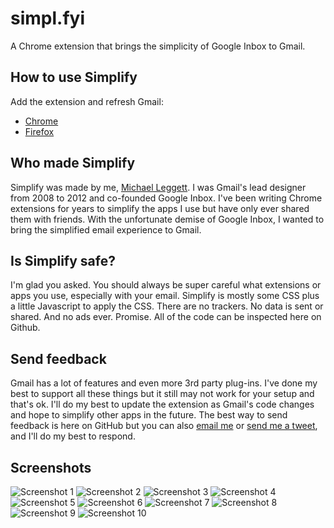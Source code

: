 # simpl.fyi

A Chrome extension that brings the simplicity of Google Inbox to Gmail.

## How to use Simplify
Add the extension and refresh Gmail:

- [Chrome](https://chrome.google.com/webstore/detail/simplify-gmail/pbmlfaiicoikhdbjagjbglnbfcbcojpj)
- [Firefox](https://addons.mozilla.org/en-US/firefox/addon/simplifygmail/)


## Who made Simplify
Simplify was made by me, [Michael Leggett](https://leggett.org). I was Gmail's lead designer from 2008 to 2012 and co-founded Google Inbox. I've been writing Chrome extensions for years to simplify the apps I use but have only ever shared them with friends. With the unfortunate demise of Google Inbox, I wanted to bring the simplified email experience to Gmail.


## Is Simplify safe?
I'm glad you asked. You should always be super careful what extensions or apps you use, especially with your email. Simplify is mostly some CSS plus a little Javascript to apply the CSS. There are no trackers. No data is sent or shared. And no ads ever. Promise. All of the code can be inspected here on Github.


## Send feedback
Gmail has a lot of features and even more 3rd party plug-ins. I've done my best to support all these things but it still may not work for your setup and that's ok. I'll do my best to update the extension as Gmail's code changes and hope to simplify other apps in the future. The best way to send feedback is here on GitHub but you can also [email me](mailto:hi.simplify@gmail.com) or [send me a tweet](https://twitter.com/leggett), and I'll do my best to respond.


## Screenshots
![Screenshot 1](https://github.com/leggett/simplify/raw/master/screens/01.png)
![Screenshot 2](https://github.com/leggett/simplify/raw/master/screens/02.png)
![Screenshot 3](https://github.com/leggett/simplify/raw/master/screens/03.png)
![Screenshot 4](https://github.com/leggett/simplify/raw/master/screens/04.png)
![Screenshot 5](https://github.com/leggett/simplify/raw/master/screens/05.png)
![Screenshot 6](https://github.com/leggett/simplify/raw/master/screens/06.png)
![Screenshot 7](https://github.com/leggett/simplify/raw/master/screens/07.png)
![Screenshot 8](https://github.com/leggett/simplify/raw/master/screens/08.png)
![Screenshot 9](https://github.com/leggett/simplify/raw/master/screens/09.png)
![Screenshot 10](https://github.com/leggett/simplify/raw/master/screens/10.png)
